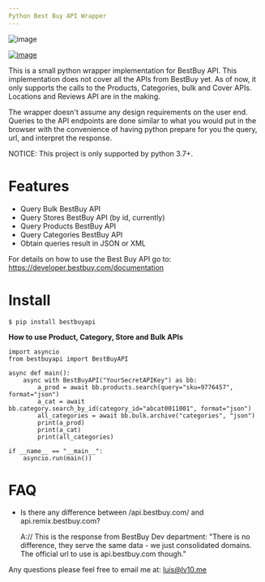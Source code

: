 ```yaml
---
Python Best Buy API Wrapper
---
```


![image](https://img.shields.io/badge/version-3.0.0-blue.svg)

[![image](https://travis-ci.com/lv10/bestbuyapi.svg?branch=master)](https://travis-ci.com/lv10/bestbuyapi)

This is a small python wrapper implementation for BestBuy API. This
implementation does not cover all the APIs from BestBuy yet. As of now,
it only supports the calls to the Products, Categories, bulk and Cover
APIs. Locations and Reviews API are in the making.

The wrapper doesn\'t assume any design requirements on the user end.
Queries to the API endpoints are done similar to what you would put in
the browser with the convenience of having python prepare for you the
query, url, and interpret the response.

NOTICE: This project is only supported by python 3.7+.

# Features

- Query Bulk BestBuy API
- Query Stores BestBuy API (by id, currently)
- Query Products BestBuy API
- Query Categories BestBuy API
- Obtain queries result in JSON or XML

For details on how to use the Best Buy API go to:
<https://developer.bestbuy.com/documentation>

# Install

```{.sourceCode .bash}
$ pip install bestbuyapi
```

**How to use Product, Category, Store and Bulk APIs**

```{.sourceCode .python}
import asyncio
from bestbuyapi import BestBuyAPI

async def main():
    async with BestBuyAPI("YourSecretAPIKey") as bb:
        a_prod = await bb.products.search(query="sku=9776457", format="json")
        a_cat = await bb.category.search_by_id(category_id="abcat0011001", format="json")
        all_categories = await bb.bulk.archive("categories", "json")
        print(a_prod)
        print(a_cat)
        print(all_categories)

if __name__ == "__main__":
    asyncio.run(main())
```

# FAQ

- Is there any difference between /api.bestbuy.com/ and
  api.remix.bestbuy.com?

  A:// This is the response from BestBuy Dev department: \"There is no
  difference, they serve the same data - we just consolidated domains.
  The official url to use is api.bestbuy.com though.\"

Any questions please feel free to email me at: <luis@lv10.me>
